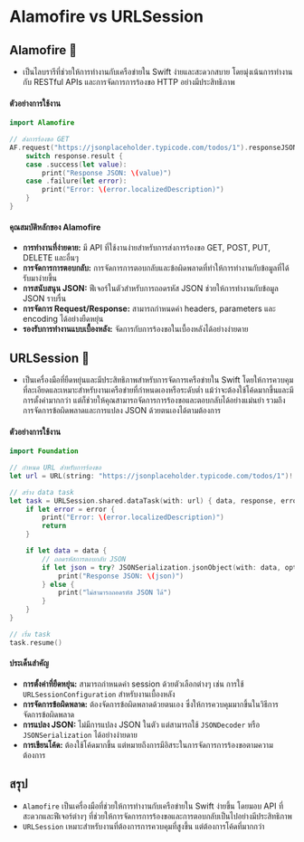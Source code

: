 # Alamofire vs URLSession
## Alamofire 🔭
- เป็นไลบรารีที่ช่วยให้การทำงานกับเครือข่ายใน Swift ง่ายและสะดวกสบาย โดยมุ่งเน้นการทำงานกับ RESTful APIs และการจัดการการร้องขอ HTTP อย่างมีประสิทธิภาพ 

#### ตัวอย่างการใช้งาน
```swift
import Alamofire

// ส่งการร้องขอ GET
AF.request("https://jsonplaceholder.typicode.com/todos/1").responseJSON { response in
    switch response.result {
    case .success(let value):
        print("Response JSON: \(value)")
    case .failure(let error):
        print("Error: \(error.localizedDescription)")
    }
}
```

#### คุณสมบัติหลักของ Alamofire
- **การทำงานที่ง่ายดาย:** มี API ที่ใช้งานง่ายสำหรับการส่งการร้องขอ GET, POST, PUT, DELETE และอื่นๆ
- **การจัดการการตอบกลับ:** การจัดการการตอบกลับและข้อผิดพลาดที่ทำให้การทำงานกับข้อมูลที่ได้รับมาง่ายขึ้น
- **การสนับสนุน JSON:** ฟีเจอร์ในตัวสำหรับการถอดรหัส JSON ช่วยให้การทำงานกับข้อมูล JSON ราบรื่น
- **การจัดการ Request/Response:** สามารถกำหนดค่า headers, parameters และ encoding ได้อย่างยืดหยุ่น
- **รองรับการทำงานแบบเบื้องหลัง:** จัดการกับการร้องขอในเบื้องหลังได้อย่างง่ายดาย


## URLSession 🔬
- เป็นเครื่องมือที่ยืดหยุ่นและมีประสิทธิภาพสำหรับการจัดการเครือข่ายใน Swift โดยให้การควบคุมที่ละเอียดและเหมาะสำหรับงานเครือข่ายที่กำหนดเองหรือระดับต่ำ แม้ว่าจะต้องใช้โค้ดมากขึ้นและมีการตั้งค่ามากกว่า แต่ก็ช่วยให้คุณสามารถจัดการการร้องขอและตอบกลับได้อย่างแม่นยำ รวมถึงการจัดการข้อผิดพลาดและการแปลง JSON ด้วยตนเองได้ตามต้องการ

#### ตัวอย่างการใช้งาน
```swift
import Foundation

// กำหนด URL สำหรับการร้องขอ
let url = URL(string: "https://jsonplaceholder.typicode.com/todos/1")!

// สร้าง data task
let task = URLSession.shared.dataTask(with: url) { data, response, error in
    if let error = error {
        print("Error: \(error.localizedDescription)")
        return
    }

    if let data = data {
        // ถอดรหัสการตอบกลับ JSON
        if let json = try? JSONSerialization.jsonObject(with: data, options: []) {
            print("Response JSON: \(json)")
        } else {
            print("ไม่สามารถถอดรหัส JSON ได้")
        }
    }
}

// เริ่ม task
task.resume()
```

#### ประเด็นสำคัญ
- **การตั้งค่าที่ยืดหยุ่น:** สามารถกำหนดค่า session ด้วยตัวเลือกต่างๆ เช่น การใช้ `URLSessionConfiguration` สำหรับงานเบื้องหลัง
- **การจัดการข้อผิดพลาด:** ต้องจัดการข้อผิดพลาดด้วยตนเอง ซึ่งให้การควบคุมมากขึ้นในวิธีการจัดการข้อผิดพลาด
- **การแปลง JSON:** ไม่มีการแปลง JSON ในตัว แต่สามารถใช้ `JSONDecoder` หรือ `JSONSerialization` ได้อย่างง่ายดาย
- **การเขียนโค้ด:** ต้องใช้โค้ดมากขึ้น แต่หมายถึงการมีอิสระในการจัดการการร้องขอตามความต้องการ

## สรุป
- `Alamofire` เป็นเครื่องมือที่ช่วยให้การทำงานกับเครือข่ายใน Swift ง่ายขึ้น โดยมอบ API ที่สะดวกและฟีเจอร์ต่างๆ ที่ช่วยให้การจัดการการร้องขอและการตอบกลับเป็นไปอย่างมีประสิทธิภาพ 
- `URLSession` เหมาะสำหรับงานที่ต้องการการควบคุมที่สูงขึ้น แต่ต้องการโค้ดที่มากกว่า

